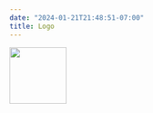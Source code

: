 ```yaml
---
date: "2024-01-21T21:48:51-07:00"
title: Logo
---
```





<a class="navbar-brand" href="{{.Site.BaseURL}}"> <img src="content/index_files/figure-html/GNB.png" width="100">
